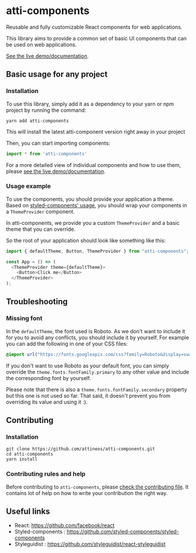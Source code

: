 # atti-components

Reusable and fully customizable React components for web applications.

This library aims to provide a common set of basic UI components that can be used on web applications.

[See the live demo/documentation](https://atti-components.netlify.com/).

## Basic usage for any project

### Installation

To use this library, simply add it as a dependency to your yarn or npm project by running the command:

```
yarn add atti-components
```

This will install the latest atti-component version right away in your project

Then, you can start importing components:

```js
import * from 'atti-components'
```

For a more detailed view of individual components and how to use them, please [see the live demo/documentation](https://atti-components.netlify.com/).

### Usage example

To use the components, you should provide your application a theme. Based on [styled-components' usage](https://www.styled-components.com/docs/advanced#theming), you should wrap your components in a `ThemeProvider` component.

In atti-components, we provide you a custom `ThemeProvider` and a basic theme that you can override.

So the root of your application should look like something like this:

```js
import { defaultTheme, Button, ThemeProvider } from "atti-components";

const App = () => (
  <ThemeProvider theme={defaultTheme}>
    <Button>Click me</Button>
  </ThemeProvider>
);
```

## Troubleshooting

### Missing font

In the `defaultTheme`, the font used is Roboto. As we don't want to include it for you to avoid any conflicts, you should include it by yourself.
For example you can add the following in one of your CSS files:

```css
@import url("https://fonts.googleapis.com/css?family=Roboto&display=swap");
```

If you don't want to use Roboto as your default font, you can simply override the `theme.fonts.fontFamily.primary` to any other value and include the corresponding font by yourself.

Please note that there is also a `theme.fonts.fontFamily.secondary` property but this one is not used so far. That said, it doesn't prevent you from overriding its value and using it :).

## Contributing

### Installation

```
git clone https://github.com/attineos/atti-components.git
cd atti-components
yarn install
```

### Contributing rules and help

Before contributing to `atti-components`, please [check the contributing file](CONTRIBUTING.md). It contains lot of help on how to write your contribution the right way.

## Useful links

- React: https://github.com/facebook/react
- Styled-components : https://github.com/styled-components/styled-components
- Styleguidist : https://github.com/styleguidist/react-styleguidist
